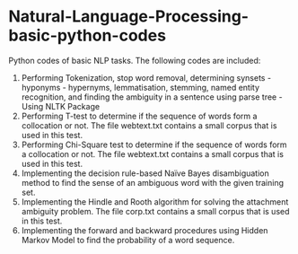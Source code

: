 # Natural-Language-Processing-basic-python-codes
Python codes of basic NLP tasks.
The following codes are included:
1. Performing Tokenization, stop word removal, determining synsets - hyponyms - hypernyms, lemmatisation, stemming, named entity recognition, and finding the ambiguity in a sentence using parse tree - Using NLTK Package
2. Performing T-test to determine if the sequence of words form a collocation or not. The file webtext.txt contains a small corpus that is used in this test.
3. Performing Chi-Square test to determine if the sequence of words form a collocation or not. The file webtext.txt contains a small corpus that is used in this test.
4. Implementing the decision rule-based Naïve Bayes disambiguation method to find the sense of an ambiguous word with the given training set.
5. Implementing the Hindle and Rooth algorithm for solving the attachment ambiguity problem. The file corp.txt contains a small corpus that is used in this test.
6. Implementing the forward and backward procedures using Hidden Markov Model to find the probability of a word sequence.
